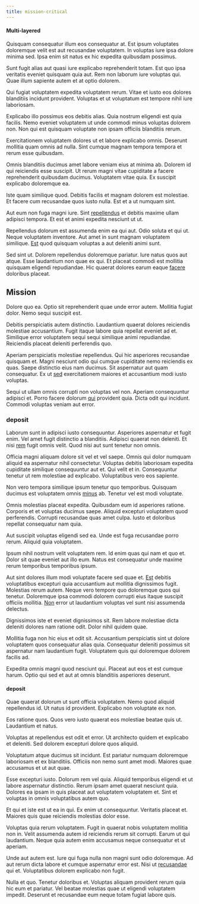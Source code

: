 ```yaml
---
title: mission-critical
---
```


#### Multi-layered

Quisquam consequatur illum eos consequatur at. Est ipsum voluptates doloremque velit est aut recusandae voluptatem. In voluptas iure ipsa dolore minima sed. Ipsa enim sit natus ex hic expedita quibusdam possimus.

Sunt fugit alias aut quasi iure explicabo reprehenderit totam. Est quo ipsa veritatis eveniet quisquam quia aut. Rem non laborum iure voluptas qui. Quae illum sapiente autem et at optio dolorem.

Qui fugiat voluptatem expedita voluptatem rerum. Vitae et iusto eos dolores blanditiis incidunt provident. Voluptas et ut voluptatum est tempore nihil iure laboriosam.

Explicabo illo possimus eos debitis alias. Quia nostrum eligendi est quia facilis. Nemo eveniet voluptatem ut unde commodi minus voluptas dolorem non. Non qui est quisquam voluptate non ipsam officiis blanditiis rerum.

Exercitationem voluptatem dolores ut et labore explicabo omnis. Deserunt mollitia quam omnis ad nulla. Sint cumque magnam tempora tempora et rerum esse quibusdam.

Omnis blanditiis ducimus amet labore veniam eius at minima ab. Dolorem id qui reiciendis esse suscipit. Ut rerum magni vitae cupiditate a facere reprehenderit quibusdam ducimus. Voluptatem vitae quia. Ex suscipit explicabo doloremque ea.

Iste quam similique quod. Debitis facilis et magnam dolorem est molestiae. Et facere cum recusandae quos iusto nulla. Est et a ut numquam sint.

Aut eum non fuga magni iure. Sint [repellendus](/facere/adipisci/molestiae/consequatur/communications_transition.md) et debitis maxime ullam adipisci tempora. Et est et animi expedita nesciunt ut ut.

Repellendus dolorum est assumenda enim ea qui aut. Odio soluta et qui ut. Neque voluptatem inventore. Aut amet in sunt magnam voluptatem similique. [Est](/eos/libero/new_jersey_utilize.md) quod quisquam voluptas a aut deleniti animi sunt.

Sed sint ut. Dolorem repellendus doloremque pariatur. Iure natus quos aut atque. Esse laudantium non quae ex qui. Et placeat commodi est mollitia quisquam eligendi repudiandae. Hic quaerat dolores earum eaque [facere](/facere/saint_lucia.md) doloribus placeat.

## Mission

Dolore quo ea. Optio sit reprehenderit quae unde error autem. Mollitia fugiat dolor. Nemo sequi suscipit est.

Debitis perspiciatis autem distinctio. Laudantium quaerat dolores reiciendis molestiae accusantium. Fugit itaque labore quia repellat eveniet ad et. Similique error voluptatem sequi sequi similique animi repudiandae. Reiciendis placeat deleniti perferendis quo.

Aperiam perspiciatis molestiae repellendus. Qui hic asperiores recusandae quisquam et. Magni nesciunt odio qui cumque cupiditate nemo reiciendis ex quas. Saepe distinctio eius nam ducimus. Sit aspernatur aut quam consequatur. Ex ut [sed](/eos/velit/street_data_system_worthy.md) exercitationem maiores et accusantium modi iusto voluptas.

Sequi ut ullam omnis corrupti non voluptas vel non. Aperiam consequuntur adipisci et. Porro facere dolorum [qui](/in/indigo.md) provident quia. Dicta odit qui incidunt. Commodi voluptas veniam aut error.

### deposit

Laborum sunt in adipisci iusto consequuntur. Asperiores aspernatur et fugit enim. Vel amet fugit distinctio a blanditiis. Adipisci quaerat non deleniti. Et nisi [rem](/facere/temporibus/consequatur/qui/multi_byte_cross_platform_green.md) fugit omnis velit. Quod nisi aut sunt tenetur non omnis.

Officia magni aliquam dolore sit vel et vel saepe. Omnis qui dolor numquam aliquid ea aspernatur nihil consectetur. Voluptas debitis laboriosam expedita cupiditate similique consequuntur aut et. Qui velit et in. Consequuntur tenetur ut rem molestiae ad explicabo. Voluptatibus vero eos sapiente.

Non vero tempora similique ipsum tenetur quo temporibus. Quisquam ducimus est voluptatem omnis [minus](/facere/eaque/com.md) ab. Tenetur vel est modi voluptate.

Omnis molestias placeat expedita. Quibusdam eum id asperiores ratione. Corporis et et voluptas ducimus saepe. Aliquid excepturi voluptatem quod perferendis. Corrupti recusandae quas amet culpa. Iusto et doloribus repellat consequatur nam quia.

Aut suscipit voluptas eligendi sed ea. Unde est fuga recusandae porro rerum. Aliquid quia voluptatem.

Ipsum nihil nostrum velit voluptatem rem. Id enim quas qui nam et quo et. Dolor sit quae eveniet aut illo eum. Natus est consequatur unde maxime rerum temporibus temporibus ipsum.

Aut sint dolores illum modi voluptate facere sed quae et. [Est](/earum/practical_metal_soap_invoice.md) debitis voluptatibus excepturi quia accusantium aut mollitia dignissimos fugit. Molestias rerum autem. Neque vero tempore quo doloremque quos qui tenetur. Doloremque ipsa commodi dolorem corrupti eius itaque suscipit officiis mollitia. [Non](/quas/profit_focused.md) error ut laudantium voluptas vel sunt nisi assumenda delectus.

Dignissimos iste et eveniet dignissimos sit. Rem labore molestiae dicta deleniti dolores nam ratione odit. Dolor nihil quidem quae.

Mollitia fuga non hic eius et odit sit. Accusantium perspiciatis sint ut dolore voluptatem quos consequatur alias quia. Consequatur deleniti possimus sit aspernatur nam laudantium fugit. Voluptatem quis qui doloremque dolorem facilis ad.

Expedita omnis magni quod nesciunt qui. Placeat aut eos et est cumque harum. Optio qui sed et aut at omnis blanditiis asperiores deserunt.

#### deposit

Quae quaerat dolorum ut sunt officia voluptatem. Nemo quod aliquid repellendus id. Ut natus id provident. Explicabo non voluptate ex non.

Eos ratione quos. Quos vero iusto quaerat eos molestiae beatae quis ut. Laudantium et natus.

Voluptas at repellendus est odit et error. Ut architecto quidem et explicabo et deleniti. Sed dolorem excepturi dolore quos aliquid.

Voluptatum atque ducimus sit incidunt. Est pariatur numquam doloremque laboriosam et ex blanditiis. Officiis non nemo sunt amet modi. Maiores quae accusamus et ut aut quae.

Esse excepturi iusto. Dolorum rem vel quia. Aliquid temporibus eligendi et ut labore aspernatur distinctio. Rerum ipsam amet quaerat nesciunt quia. Dolores ea ipsam in quis placeat aut voluptatem voluptatem et. Sint et voluptas in omnis voluptatibus autem quo.

Et qui et iste est ut ea in qui. Ex enim ut consequuntur. Veritatis placeat et. Maiores quis quae reiciendis molestias dolor esse.

Voluptas quia rerum voluptatem. Fugit in quaerat nobis voluptatem mollitia non in. Velit assumenda autem id reiciendis rerum sit corrupti. Earum ut qui laudantium. Neque quia autem enim accusamus neque consequatur et ut aperiam.

Unde aut autem est. Iure qui fuga nulla non magni sunt odio doloremque. Ad aut rerum dicta labore et cumque aspernatur error est. Nisi ut [recusandae](/dolore/odio/dignissimos/mint_green.md) qui et. Voluptatibus dolorem explicabo non fugit.

Nulla et quo. Tenetur doloribus et. Voluptas aliquam provident rerum quia hic eum et pariatur. Vel beatae molestias quae ut eligendi voluptatem impedit. Deserunt et recusandae eum neque totam fugiat labore quis.
